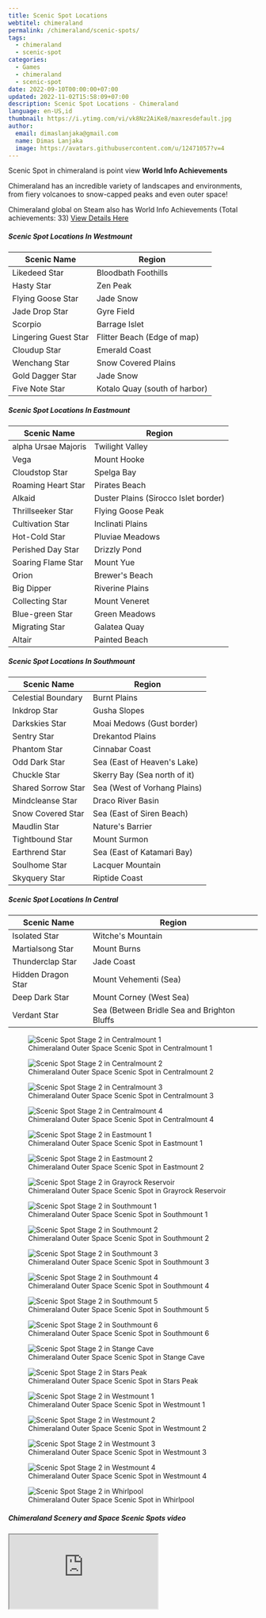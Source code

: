```yaml
---
title: Scenic Spot Locations
webtitel: chimeraland
permalink: /chimeraland/scenic-spots/
tags:
  - chimeraland
  - scenic-spot
categories:
  - Games
  - chimeraland
  - scenic-spot
date: 2022-09-10T00:00:00+07:00
updated: 2022-11-02T15:58:09+07:00
description: Scenic Spot Locations - Chimeraland
language: en-US,id
thumbnail: https://i.ytimg.com/vi/vk8Nz2AiKe8/maxresdefault.jpg
author:
  email: dimaslanjaka@gmail.com
  name: Dimas Lanjaka
  image: https://avatars.githubusercontent.com/u/12471057?v=4
---
```


<section id="bootstrap-wrapper">
  <link
    rel="stylesheet"
    href="https://rawcdn.githack.com/dimaslanjaka/Web-Manajemen/0c3b5aa1813bd4abcd2c11bf3e37928b15c28664/css/bootstrap-5-3-0-alpha3-wrapper.css"
  />
  <div class="row">
    <div class="col-12 mb-2">
      <p>
        Scenic Spot in chimeraland is point view <b>World Info Achievements</b>
      </p>
      <p>
        Chimeraland has an incredible variety of landscapes and environments,
        from fiery volcanoes to snow-capped peaks and even outer space!
      </p>
      <p>
        Chimeraland global on Steam also has World Info Achievements (Total
        achievements: 33)
        <a
          href="https://steamcommunity.com/stats/1913730/achievements"
          rel="nofollow noopener noreferer noreferrer"
          target="_blank"
          >View Details Here</a
        >
      </p>
    </div>
  </div>
  <div class="row">
    <div class="col-12 col-lg-6 mb-2">
      <h5>Scenic Spot Locations In Westmount</h5>
      <table class="table">
        <thead>
          <tr>
            <th>Scenic Name</th>
            <th>Region</th>
          </tr>
        </thead>
        <tbody>
          <tr>
            <td id="likedeed-star">Likedeed Star</td>
            <td id="bloodbath-foothills">Bloodbath Foothills</td>
          </tr>
          <tr>
            <td id="hasty-star">Hasty Star</td>
            <td id="zen-peak">Zen Peak</td>
          </tr>
          <tr>
            <td id="flying-goose-star">Flying Goose Star</td>
            <td id="jade-snow">Jade Snow</td>
          </tr>
          <tr>
            <td id="jade-drop-star">Jade Drop Star</td>
            <td id="gyre-field">Gyre Field</td>
          </tr>
          <tr>
            <td id="scorpio">Scorpio</td>
            <td id="barrage-islet">Barrage Islet</td>
          </tr>
          <tr>
            <td id="lingering-guest-star">Lingering Guest Star</td>
            <td id="flitter-beach-(edge-of-map)">
              Flitter Beach (Edge of map)
            </td>
          </tr>
          <tr>
            <td id="cloudup-star">Cloudup Star</td>
            <td id="emerald-coast">Emerald Coast</td>
          </tr>
          <tr>
            <td id="wenchang-star">Wenchang Star</td>
            <td id="snow-covered-plains">Snow Covered Plains</td>
          </tr>
          <tr>
            <td id="gold-dagger-star">Gold Dagger Star</td>
            <td id="jade-snow">Jade Snow</td>
          </tr>
          <tr>
            <td id="five-note-star">Five Note Star</td>
            <td id="kotalo-quay-(south-of-harbor)">
              Kotalo Quay (south of harbor)
            </td>
          </tr>
        </tbody>
      </table>
    </div>
    <div class="col-12 col-lg-6 mb-2">
      <h5>Scenic Spot Locations In Eastmount</h5>
      <table class="table">
        <thead>
          <tr>
            <th>Scenic Name</th>
            <th>Region</th>
          </tr>
        </thead>
        <tbody>
          <tr>
            <td id="alpha-ursae-majoris">alpha Ursae Majoris</td>
            <td id="twilight-valley">Twilight Valley</td>
          </tr>
          <tr>
            <td id="vega">Vega</td>
            <td id="mount-hooke">Mount Hooke</td>
          </tr>
          <tr>
            <td id="cloudstop-star">Cloudstop Star</td>
            <td id="spelga-bay">Spelga Bay</td>
          </tr>
          <tr>
            <td id="roaming-heart-star">Roaming Heart Star</td>
            <td id="pirates-beach">Pirates Beach</td>
          </tr>
          <tr>
            <td id="alkaid">Alkaid</td>
            <td id="duster-plains-(sirocco-islet-border)">
              Duster Plains (Sirocco Islet border)
            </td>
          </tr>
          <tr>
            <td id="thrillseeker-star">Thrillseeker Star</td>
            <td id="flying-goose-peak">Flying Goose Peak</td>
          </tr>
          <tr>
            <td id="cultivation-star">Cultivation Star</td>
            <td id="inclinati-plains">Inclinati Plains</td>
          </tr>
          <tr>
            <td id="hot-cold-star">Hot-Cold Star</td>
            <td id="pluviae-meadows">Pluviae Meadows</td>
          </tr>
          <tr>
            <td id="perished-day-star">Perished Day Star</td>
            <td id="drizzly-pond">Drizzly Pond</td>
          </tr>
          <tr>
            <td id="soaring-flame-star">Soaring Flame Star</td>
            <td id="mount-yue">Mount Yue</td>
          </tr>
          <tr>
            <td id="orion">Orion</td>
            <td id="brewer&#x27;s-beach">Brewer&#x27;s Beach</td>
          </tr>
          <tr>
            <td id="big-dipper">Big Dipper</td>
            <td id="riverine-plains">Riverine Plains</td>
          </tr>
          <tr>
            <td id="collecting-star">Collecting Star</td>
            <td id="mount-veneret">Mount Veneret</td>
          </tr>
          <tr>
            <td id="blue-green-star">Blue-green Star</td>
            <td id="green-meadows">Green Meadows</td>
          </tr>
          <tr>
            <td id="migrating-star">Migrating Star</td>
            <td id="galatea-quay">Galatea Quay</td>
          </tr>
          <tr>
            <td id="altair">Altair</td>
            <td id="painted-beach">Painted Beach</td>
          </tr>
        </tbody>
      </table>
    </div>
    <div class="col-12 col-lg-6 mb-2">
      <h5>Scenic Spot Locations In Southmount</h5>
      <table class="table">
        <thead>
          <tr>
            <th>Scenic Name</th>
            <th>Region</th>
          </tr>
        </thead>
        <tbody>
          <tr>
            <td id="celestial-boundary">Celestial Boundary</td>
            <td id="burnt-plains">Burnt Plains</td>
          </tr>
          <tr>
            <td id="inkdrop-star">Inkdrop Star</td>
            <td id="gusha-slopes">Gusha Slopes</td>
          </tr>
          <tr>
            <td id="darkskies-star">Darkskies Star</td>
            <td id="moai-medows-(gust-border)">Moai Medows (Gust border)</td>
          </tr>
          <tr>
            <td id="sentry-star">Sentry Star</td>
            <td id="drekantod-plains">Drekantod Plains</td>
          </tr>
          <tr>
            <td id="phantom-star">Phantom Star</td>
            <td id="cinnabar-coast">Cinnabar Coast</td>
          </tr>
          <tr>
            <td id="odd-dark-star">Odd Dark Star</td>
            <td id="sea-(east-of-heaven&#x27;s-lake)">
              Sea (East of Heaven&#x27;s Lake)
            </td>
          </tr>
          <tr>
            <td id="chuckle-star">Chuckle Star</td>
            <td id="skerry-bay-(sea-north-of-it)">
              Skerry Bay (Sea north of it)
            </td>
          </tr>
          <tr>
            <td id="shared-sorrow-star">Shared Sorrow Star</td>
            <td id="sea-(west-of-vorhang-plains)">
              Sea (West of Vorhang Plains)
            </td>
          </tr>
          <tr>
            <td id="mindcleanse-star">Mindcleanse Star</td>
            <td id="draco-river-basin">Draco River Basin</td>
          </tr>
          <tr>
            <td id="snow-covered-star">Snow Covered Star</td>
            <td id="sea-(east-of-siren-beach)">Sea (East of Siren Beach)</td>
          </tr>
          <tr>
            <td id="maudlin-star">Maudlin Star</td>
            <td id="nature&#x27;s-barrier">Nature&#x27;s Barrier</td>
          </tr>
          <tr>
            <td id="tightbound-star">Tightbound Star</td>
            <td id="mount-surmon">Mount Surmon</td>
          </tr>
          <tr>
            <td id="earthrend-star">Earthrend Star</td>
            <td id="sea-(east-of-katamari-bay)">Sea (East of Katamari Bay)</td>
          </tr>
          <tr>
            <td id="soulhome-star">Soulhome Star</td>
            <td id="lacquer-mountain">Lacquer Mountain</td>
          </tr>
          <tr>
            <td id="skyquery-star">Skyquery Star</td>
            <td id="riptide-coast">Riptide Coast</td>
          </tr>
        </tbody>
      </table>
    </div>
    <div class="col-12 col-lg-6 mb-2">
      <h5>Scenic Spot Locations In Central</h5>
      <table class="table">
        <thead>
          <tr>
            <th>Scenic Name</th>
            <th>Region</th>
          </tr>
        </thead>
        <tbody>
          <tr>
            <td id="isolated-star">Isolated Star</td>
            <td id="witche&#x27;s-mountain">Witche&#x27;s Mountain</td>
          </tr>
          <tr>
            <td id="martialsong-star">Martialsong Star</td>
            <td id="mount-burns">Mount Burns</td>
          </tr>
          <tr>
            <td id="thunderclap-star">Thunderclap Star</td>
            <td id="jade-coast">Jade Coast</td>
          </tr>
          <tr>
            <td id="hidden-dragon-star">Hidden Dragon Star</td>
            <td id="mount-vehementi-(sea)">Mount Vehementi (Sea)</td>
          </tr>
          <tr>
            <td id="deep-dark-star">Deep Dark Star</td>
            <td id="mount-corney-(west-sea)">Mount Corney (West Sea)</td>
          </tr>
          <tr>
            <td id="verdant-star">Verdant Star</td>
            <td id="sea-(between-bridle-sea-and-brighton-bluffs">
              Sea (Between Bridle Sea and Brighton Bluffs
            </td>
          </tr>
        </tbody>
      </table>
    </div>
  </div>
  <div class="row">
    <div class="col-12 col-lg-6 mb-2">
      <figure class="figure gal-item">
        <img
          src="/chimeraland/scenic-spot/centralmount-1.webp"
          class="figure-img img-fluid rounded"
          alt="Scenic Spot Stage 2 in Centralmount 1"
          data-fancybox="true"
        />
        <figcaption class="figure-caption">
          Chimeraland Outer Space Scenic Spot in Centralmount 1
        </figcaption>
      </figure>
    </div>
    <div class="col-12 col-lg-6 mb-2">
      <figure class="figure gal-item">
        <img
          src="/chimeraland/scenic-spot/centralmount-2.webp"
          class="figure-img img-fluid rounded"
          alt="Scenic Spot Stage 2 in Centralmount 2"
          data-fancybox="true"
        />
        <figcaption class="figure-caption">
          Chimeraland Outer Space Scenic Spot in Centralmount 2
        </figcaption>
      </figure>
    </div>
    <div class="col-12 col-lg-6 mb-2">
      <figure class="figure gal-item">
        <img
          src="/chimeraland/scenic-spot/centralmount-3.webp"
          class="figure-img img-fluid rounded"
          alt="Scenic Spot Stage 2 in Centralmount 3"
          data-fancybox="true"
        />
        <figcaption class="figure-caption">
          Chimeraland Outer Space Scenic Spot in Centralmount 3
        </figcaption>
      </figure>
    </div>
    <div class="col-12 col-lg-6 mb-2">
      <figure class="figure gal-item">
        <img
          src="/chimeraland/scenic-spot/centralmount-4.webp"
          class="figure-img img-fluid rounded"
          alt="Scenic Spot Stage 2 in Centralmount 4"
          data-fancybox="true"
        />
        <figcaption class="figure-caption">
          Chimeraland Outer Space Scenic Spot in Centralmount 4
        </figcaption>
      </figure>
    </div>
    <div class="col-12 col-lg-6 mb-2">
      <figure class="figure gal-item">
        <img
          src="/chimeraland/scenic-spot/eastmount-1.webp"
          class="figure-img img-fluid rounded"
          alt="Scenic Spot Stage 2 in Eastmount 1"
          data-fancybox="true"
        />
        <figcaption class="figure-caption">
          Chimeraland Outer Space Scenic Spot in Eastmount 1
        </figcaption>
      </figure>
    </div>
    <div class="col-12 col-lg-6 mb-2">
      <figure class="figure gal-item">
        <img
          src="/chimeraland/scenic-spot/eastmount-2.webp"
          class="figure-img img-fluid rounded"
          alt="Scenic Spot Stage 2 in Eastmount 2"
          data-fancybox="true"
        />
        <figcaption class="figure-caption">
          Chimeraland Outer Space Scenic Spot in Eastmount 2
        </figcaption>
      </figure>
    </div>
    <div class="col-12 col-lg-6 mb-2">
      <figure class="figure gal-item">
        <img
          src="/chimeraland/scenic-spot/grayrock-reservoir.webp"
          class="figure-img img-fluid rounded"
          alt="Scenic Spot Stage 2 in Grayrock Reservoir"
          data-fancybox="true"
        />
        <figcaption class="figure-caption">
          Chimeraland Outer Space Scenic Spot in Grayrock Reservoir
        </figcaption>
      </figure>
    </div>
    <div class="col-12 col-lg-6 mb-2">
      <figure class="figure gal-item">
        <img
          src="/chimeraland/scenic-spot/southmount-1.webp"
          class="figure-img img-fluid rounded"
          alt="Scenic Spot Stage 2 in Southmount 1"
          data-fancybox="true"
        />
        <figcaption class="figure-caption">
          Chimeraland Outer Space Scenic Spot in Southmount 1
        </figcaption>
      </figure>
    </div>
    <div class="col-12 col-lg-6 mb-2">
      <figure class="figure gal-item">
        <img
          src="/chimeraland/scenic-spot/southmount-2.webp"
          class="figure-img img-fluid rounded"
          alt="Scenic Spot Stage 2 in Southmount 2"
          data-fancybox="true"
        />
        <figcaption class="figure-caption">
          Chimeraland Outer Space Scenic Spot in Southmount 2
        </figcaption>
      </figure>
    </div>
    <div class="col-12 col-lg-6 mb-2">
      <figure class="figure gal-item">
        <img
          src="/chimeraland/scenic-spot/southmount-3.webp"
          class="figure-img img-fluid rounded"
          alt="Scenic Spot Stage 2 in Southmount 3"
          data-fancybox="true"
        />
        <figcaption class="figure-caption">
          Chimeraland Outer Space Scenic Spot in Southmount 3
        </figcaption>
      </figure>
    </div>
    <div class="col-12 col-lg-6 mb-2">
      <figure class="figure gal-item">
        <img
          src="/chimeraland/scenic-spot/southmount-4.webp"
          class="figure-img img-fluid rounded"
          alt="Scenic Spot Stage 2 in Southmount 4"
          data-fancybox="true"
        />
        <figcaption class="figure-caption">
          Chimeraland Outer Space Scenic Spot in Southmount 4
        </figcaption>
      </figure>
    </div>
    <div class="col-12 col-lg-6 mb-2">
      <figure class="figure gal-item">
        <img
          src="/chimeraland/scenic-spot/southmount-5.webp"
          class="figure-img img-fluid rounded"
          alt="Scenic Spot Stage 2 in Southmount 5"
          data-fancybox="true"
        />
        <figcaption class="figure-caption">
          Chimeraland Outer Space Scenic Spot in Southmount 5
        </figcaption>
      </figure>
    </div>
    <div class="col-12 col-lg-6 mb-2">
      <figure class="figure gal-item">
        <img
          src="/chimeraland/scenic-spot/southmount-6.webp"
          class="figure-img img-fluid rounded"
          alt="Scenic Spot Stage 2 in Southmount 6"
          data-fancybox="true"
        />
        <figcaption class="figure-caption">
          Chimeraland Outer Space Scenic Spot in Southmount 6
        </figcaption>
      </figure>
    </div>
    <div class="col-12 col-lg-6 mb-2">
      <figure class="figure gal-item">
        <img
          src="/chimeraland/scenic-spot/stange-cave.webp"
          class="figure-img img-fluid rounded"
          alt="Scenic Spot Stage 2 in Stange Cave"
          data-fancybox="true"
        />
        <figcaption class="figure-caption">
          Chimeraland Outer Space Scenic Spot in Stange Cave
        </figcaption>
      </figure>
    </div>
    <div class="col-12 col-lg-6 mb-2">
      <figure class="figure gal-item">
        <img
          src="/chimeraland/scenic-spot/stars-peak.webp"
          class="figure-img img-fluid rounded"
          alt="Scenic Spot Stage 2 in Stars Peak"
          data-fancybox="true"
        />
        <figcaption class="figure-caption">
          Chimeraland Outer Space Scenic Spot in Stars Peak
        </figcaption>
      </figure>
    </div>
    <div class="col-12 col-lg-6 mb-2">
      <figure class="figure gal-item">
        <img
          src="/chimeraland/scenic-spot/westmount-1.webp"
          class="figure-img img-fluid rounded"
          alt="Scenic Spot Stage 2 in Westmount 1"
          data-fancybox="true"
        />
        <figcaption class="figure-caption">
          Chimeraland Outer Space Scenic Spot in Westmount 1
        </figcaption>
      </figure>
    </div>
    <div class="col-12 col-lg-6 mb-2">
      <figure class="figure gal-item">
        <img
          src="/chimeraland/scenic-spot/westmount-2.webp"
          class="figure-img img-fluid rounded"
          alt="Scenic Spot Stage 2 in Westmount 2"
          data-fancybox="true"
        />
        <figcaption class="figure-caption">
          Chimeraland Outer Space Scenic Spot in Westmount 2
        </figcaption>
      </figure>
    </div>
    <div class="col-12 col-lg-6 mb-2">
      <figure class="figure gal-item">
        <img
          src="/chimeraland/scenic-spot/westmount-3.webp"
          class="figure-img img-fluid rounded"
          alt="Scenic Spot Stage 2 in Westmount 3"
          data-fancybox="true"
        />
        <figcaption class="figure-caption">
          Chimeraland Outer Space Scenic Spot in Westmount 3
        </figcaption>
      </figure>
    </div>
    <div class="col-12 col-lg-6 mb-2">
      <figure class="figure gal-item">
        <img
          src="/chimeraland/scenic-spot/westmount-4.webp"
          class="figure-img img-fluid rounded"
          alt="Scenic Spot Stage 2 in Westmount 4"
          data-fancybox="true"
        />
        <figcaption class="figure-caption">
          Chimeraland Outer Space Scenic Spot in Westmount 4
        </figcaption>
      </figure>
    </div>
    <div class="col-12 col-lg-6 mb-2">
      <figure class="figure gal-item">
        <img
          src="/chimeraland/scenic-spot/whirlpool.webp"
          class="figure-img img-fluid rounded"
          alt="Scenic Spot Stage 2 in Whirlpool"
          data-fancybox="true"
        />
        <figcaption class="figure-caption">
          Chimeraland Outer Space Scenic Spot in Whirlpool
        </figcaption>
      </figure>
    </div>
  </div>
  <div class="row">
    <div class="col-12 mb-2">
      <h5>Chimeraland Scenery and Space Scenic Spots video</h5>
      <div class="ratio ratio-16x9">
        <iframe
          src="https://www.youtube.com/embed/dW-_pZDzs-w?rel=0"
          title="YouTube video"
          allowfullscreen=""
        ></iframe>
      </div>
    </div>
  </div>
</section>